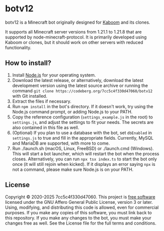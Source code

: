 # botv12

botv12 is a Minecraft bot originally designed for [Kaboom](https://kaboom.pw/) and its clones.

It supports all Minecraft server versions from 1.21.1 to 1.21.8 that are supported by node-minecraft-protocol. It is primarily developed using Kaboom or clones, but it should work on other servers with reduced functionality.

## How to install?

1. Install [Node.js](https://nodejs.org/) for your operating system.
2. Download the latest release, or alternatively, download the latest development version using the latest source archive or running the command `git clone https://codeberg.org/7cc5c4f330d47060/botv12` with Git installed.
3. Extract the files if necessary.
4. Run `npm install` in the bot's directory. If it doesn't work, try using the Node.js command prompt, or adding Node.js to your PATH.
5. Copy the reference configuration (`settings_example.js` in the root) to `settings.js`, and adjust the settings to fit your needs. The secrets are also contained in this file as well.
6. (Optional) If you plan to use a database with the bot, set `dbEnabled` in `settings.js` to true and fill in the appropriate fields. Currently, MySQL and MariaDB are supported, with more to come.
7. Run ./launch.sh (macOS, Linux, FreeBSD) or ./launch.cmd (Windows). This will start a bot launcher, which will restart the bot when the process closes. Alternatively, you can run `npx tsx index.ts` to start the bot only once (it will still rejoin when kicked). If it displays an error saying `npx` is not a command, please make sure Node.js is on your PATH.

## License

Copyright © 2020-2025 7cc5c4f330d47060. This project is [free software](https://www.gnu.org/philosophy/free-sw.html) licensed under the GNU Affero General Public License, version 3 or later. Using, modifying, and distributing this code is allowed, even for commercial purposes. If you make any copies of this software, you must link back to this repository. If you make any changes to the bot, you must make your changes free as well. See the License file for the full terms and conditions.